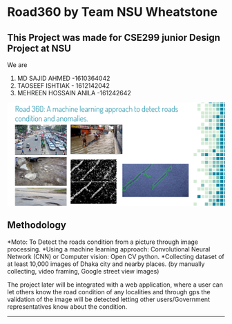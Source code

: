 # Road360 by Team NSU Wheatstone 

## This Project was made for CSE299 junior Design Project at NSU 

We are

1. MD SAJID AHMED -1610364042
2. TAOSEEF ISHTIAK - 1612142042
3. MEHREEN HOSSAIN ANILA -161242642

![RoadSense360: A machine learning approach to detect roads condition and anomalies](test_images/road.PNG)

## Methodology

*Moto: To Detect the roads condition from a picture through image processing.
*Using a machine learning approach: Convolutional Neural Network (CNN) or Computer vision: Open CV python. 
*Collecting dataset of at least 10,000 images of Dhaka city and nearby places. (by manually collecting, video framing, Google street view images)

The project later will be integrated with a web application, where a user can let others know the road condition of any localities and through gps the validation of the image will be detected letting other users/Government representatives know about the condition. 
***
